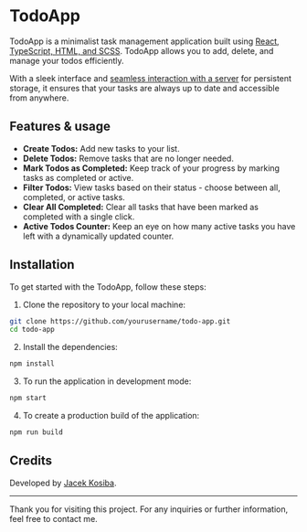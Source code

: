 # TodoApp

TodoApp is a minimalist task management application built using <ins>React, TypeScript, HTML, and SCSS</ins>. TodoApp allows you to add, delete, and manage your todos efficiently.

With a sleek interface and <ins>seamless interaction with a server</ins> for persistent storage, it ensures that your tasks are always up to date and accessible from anywhere.

## Features & usage

- **Create Todos:** Add new tasks to your list.
- **Delete Todos:** Remove tasks that are no longer needed.
- **Mark Todos as Completed:** Keep track of your progress by marking tasks as completed or active.
- **Filter Todos:** View tasks based on their status - choose between all, completed, or active tasks.
- **Clear All Completed:** Clear all tasks that have been marked as completed with a single click.
- **Active Todos Counter:** Keep an eye on how many active tasks you have left with a dynamically updated counter.

## Installation

To get started with the TodoApp, follow these steps:

1. Clone the repository to your local machine:

```bash
git clone https://github.com/yourusername/todo-app.git
cd todo-app
```

2. Install the dependencies:

```bash
npm install
```

3. To run the application in development mode:

```bash
npm start
```

4. To create a production build of the application:

```bash
npm run build
```

## Credits

Developed by [Jacek Kosiba](https://github.com/jacekkosiba).

---

Thank you for visiting this project. For any inquiries or further information, feel free to contact me.
